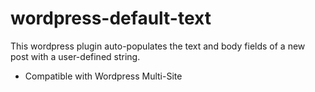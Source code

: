 wordpress-default-text
======================

This wordpress plugin auto-populates the text and body fields of a new post with a user-defined string.

+ Compatible with Wordpress Multi-Site